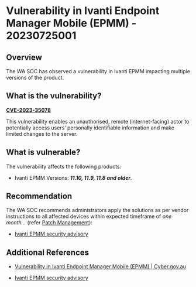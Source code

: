 # Vulnerability in Ivanti Endpoint Manager Mobile (EPMM) - 20230725001

## Overview

The WA SOC has observed a vulnerability in Ivanti EPMM impacting multiple versions of the product.

## What is the vulnerability?

[**CVE-2023-35078**](https://nvd.nist.gov/vuln/detail/CVE-2023-35078)

This vulnerability enables an unauthorised, remote (internet-facing) actor to potentially access users’ personally identifiable information and make limited changes to the server.

## What is vulnerable?

The vulnerability affects the following products:

- Ivanti EPMM Versions: ***11.10, 11.9, 11.8 and older***.

## Recommendation

The WA SOC recommends administrators apply the solutions as per vendor instructions to all affected devices within expected timeframe of *one month...* (refer [Patch Management](../guidelines/patch-management.md)):

- [Ivanti EPMM security advisory](https://www.ivanti.com/blog/cve-2023-35078-new-ivanti-epmm-vulnerability)

## Additional References

- [Vulnerability in Ivanti Endpoint Manager Mobile (EPMM) | Cyber.gov.au](https://www.cyber.gov.au/about-us/view-all-content/alerts-and-advisories/vulnerability-ivanti-endpoint-manager-mobile-epmm)

- [Ivanti EPMM security advisory](https://www.ivanti.com/blog/cve-2023-35078-new-ivanti-epmm-vulnerability)
